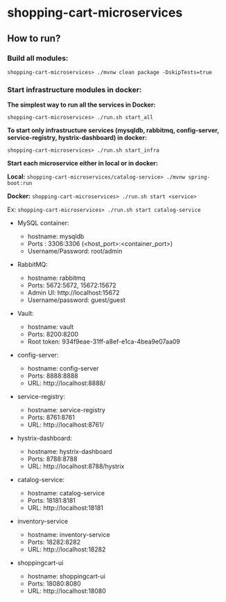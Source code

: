 # shopping-cart-microservices
## How to run?

### Build all modules:

`shopping-cart-microservices> ./mvnw clean package -DskipTests=true`

### Start infrastructure modules in docker:

**The simplest way to run all the services in Docker:**

`shopping-cart-microservices> ./run.sh start_all`

**To start only infrastructure services (mysqldb, rabbitmq, config-server, service-registry, hystrix-dashboard) in docker:**

`shopping-cart-microservices> ./run.sh start_infra`

**Start each microservice either in local or in docker:**

**Local:** `shopping-cart-microservices/catalog-service> ./mvnw spring-boot:run`

**Docker:** `shopping-cart-microservices> ./run.sh start <service>`

Ex: `shopping-cart-microservices> ./run.sh start catalog-service`


* MySQL container:
     * hostname: mysqldb
     * Ports : 3306:3306 (<host_port>:<container_port>)
     * Username/Password: root/admin

* RabbitMQ:
     * hostname: rabbitmq
     * Ports: 5672:5672, 15672:15672
     * Admin UI: http://localhost:15672
     * Username/password: guest/guest

* Vault:
    * hostname: vault
    * Ports: 8200:8200
    * Root token: 934f9eae-31ff-a8ef-e1ca-4bea9e07aa09

* config-server:
    * hostname: config-server
    * Ports: 8888:8888
    * URL: http://localhost:8888/

* service-registry:
    * hostname: service-registry
    * Ports: 8761:8761
    * URL: http://localhost:8761/
    
* hystrix-dashboard:
    * hostname: hystrix-dashboard
    * Ports: 8788:8788
    * URL: http://localhost:8788/hystrix

* catalog-service:
    * hostname: catalog-service
    * Ports: 18181:8181
    * URL: http://localhost:18181
    
* inventory-service   
    * hostname: inventory-service
    * Ports: 18282:8282
    * URL: http://localhost:18282
     
* shoppingcart-ui    
    * hostname: shoppingcart-ui
    * Ports: 18080:8080
    * URL: http://localhost:18080
